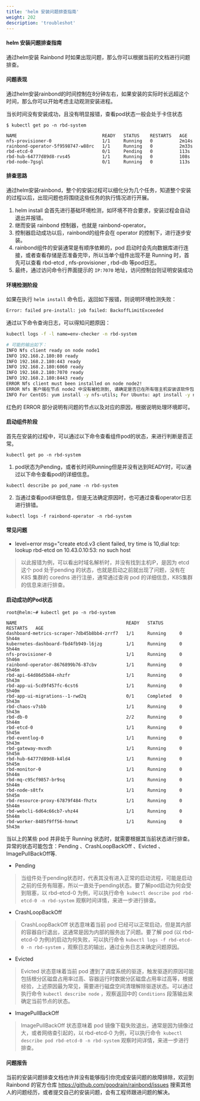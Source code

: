 ```yaml
---
title: 'helm 安装问题排查指南'
weight: 202
description: 'troubleshot'
---
```


#### helm 安装问题排查指南

通过helm安装 Rainbond 时如果出现问题，那么你可以根据当前的文档进行问题排查。

#### 问题表现

通过helm安装rainbond的时间控制在8分钟左右，如果安装的实际时长远超这个时间，那么你可以开始考虑主动观测安装进程。

当长时间没有安装成功，且没有明显报错，查看pod状态一般会处于卡住状态

```
$ kubectl get po -n rbd-system

NAME                                READY   STATUS    RESTARTS   AGE
nfs-provisioner-0                   1/1     Running   0          2m14s
rainbond-operator-5f9598747-w88rc   1/1     Running   0          2m33s
rbd-etcd-0                          0/1     Pending   0          113s
rbd-hub-64777d89d8-rvs45            1/1     Running   0          108s
rbd-node-7gsgl                      0/1     Running   0          113s
```

#### 排查思路

通过helm安装rainbond，整个的安装过程可以细化分为几个任务，知道整个安装的过程以后，出现问题也将围绕这些任务的执行情况进行开展。

1. helm install 会首先进行基础环境检测，如环境不符合要求，安装过程会自动退出并报错。
2. 继而安装 rainbond 控制器，也就是 rainbond-operator。
3. 控制器启动成功以后，rainbond的组件会在 operator 的控制下，进行逐步安装。
4. rainbond组件的安装通常是有顺序依赖的，pod 启动时会先向数据库进行连接，或者查看存储是否准备完毕，所以当单个组件出现不是 Running 时，首先可以查看 rbd-etcd , nfs-provisioner , rbd-db 等pod日志。
5. 最终，通过访问命令行界面提示的 `IP:7070` 地址，访问控制台则证明安装成功

#### 环境检测阶段

如果在执行 `helm install` 命令后，返回如下报错，则说明环境检测失败：

```bash
Error: failed pre-install: job failed: BackoffLimitExceeded
```

通过以下命令查询日志，可以得知问题原因：

```bash
kubectl logs -f -l name=env-checker -n rbd-system

# 可能的输出如下：
INFO Nfs client ready on node node1
INFO 192.168.2.180:80 ready
INFO 192.168.2.180:443 ready
INFO 192.168.2.180:6060 ready
INFO 192.168.2.180:7070 ready
INFO 192.168.2.180:8443 ready
ERROR Nfs client must been installed on node node2!
ERROR Nfs 客户端在节点 node2 中没有被检测到, 请确定是否已在所有宿主机安装该软件包.
INFO For CentOS: yum install -y nfs-utils; For Ubuntu: apt install -y nfs-common
```

红色的 ERROR 部分说明有问题的节点以及对应的原因，根据说明处理环境即可。

#### 启动组件阶段

首先在安装的过程中，可以通过以下命令查看组件pod的状态，来进行判断是否正常。

````
kubectl get po -n rbd-system
````

1. pod状态为Pending，或者长时间Running但是并没有达到READY时，可以通过以下命令查看pod的详细信息。

```
kubectl describe po pod_name -n rbd-system
```

2. 当通过查看pod详细信息，但是无法确定原因时，也可通过查看operator日志进行排错。

```
kubectl logs -f rainbond-operator -n rbd-system
```

#### 常见问题

- level=error msg="create etcd.v3 client failed, try time is 10,dial tcp: lookup rbd-etcd on 10.43.0.10:53: no such host

>以此报错为例，可以看出时域名解析时，并没有找到主机IP，是因为 etcd 这个 pod 处于pending 的状态，也就是启动之前就出现了问题，没有在 K8S 集群的 coredns 进行注册，通常通过查询 pod 的详细信息，K8S集群的信息来进行排查。

#### 启动成功的Pod状态

```
root@helm:~# kubectl get po -n rbd-system

NAME                                         READY   STATUS      RESTARTS   AGE
dashboard-metrics-scraper-7db45b8bb4-zrrf7   1/1     Running     0          5h44m
kubernetes-dashboard-fbd4fb949-l6jzg         1/1     Running     0          5h44m
nfs-provisioner-0                            1/1     Running     0          5h46m
rainbond-operator-8676899b76-87cbv           1/1     Running     0          5h46m
rbd-api-64d86d5b84-nhzfr                     1/1     Running     0          5h43m
rbd-app-ui-5cd9f457fc-6cst6                  1/1     Running     0          5h40m
rbd-app-ui-migrations--1-rwd2q               0/1     Completed   0          5h43m
rbd-chaos-v7sbb                              1/1     Running     0          5h43m
rbd-db-0                                     2/2     Running     0          5h44m
rbd-etcd-0                                   1/1     Running     0          5h45m
rbd-eventlog-0                               1/1     Running     0          5h43m
rbd-gateway-mvxdh                            1/1     Running     0          5h45m
rbd-hub-64777d89d8-k4ld4                     1/1     Running     0          5h45m
rbd-monitor-0                                1/1     Running     0          5h44m
rbd-mq-c95cf9857-br9sq                       1/1     Running     0          5h44m
rbd-node-s8tfx                               1/1     Running     0          5h45m
rbd-resource-proxy-67879f484-fhztx           1/1     Running     0          5h44m
rbd-webcli-6d64c66cb7-vhz44                  1/1     Running     0          5h44m
rbd-worker-8485f9ff56-hnnwt                  1/1     Running     0          5h43m
```

当以上的某些 pod 并非处于 Running 状态时，就需要根据其当前状态进行排查。异常的状态可能包含：Pending 、CrashLoopBackOff 、Evicted 、ImagePullBackOff等.

- Pending

>当组件处于pending状态时，代表其没有进入正常的启动流程，可能是启动之前的任务有阻塞，所以一直处于pending状态。要了解pod启动为何会受到阻塞，以 rbd-etcd-0 为例，可以执行命令``` kubectl describe pod rbd-etcd-0 -n rbd-system``` 观察时间详情，来进一步进行排查。

- CrashLoopBackOff

>CrashLoopBackOff 状态意味着当前 pod 已经可以正常启动，但是其内部的容器自行退出，这通常是因为内部的服务出了问题。要了解 pod (以 rbd-etcd-0 为例)的启动为何失败，可以执行命令 `kubectl logs -f rbd-etcd-0 -n rbd-system` ，观察日志的输出，通过业务日志来确定问题原因。

- Evicted

>Evicted 状态意味着当前 pod 遭到了调度系统的驱逐，触发驱逐的原因可能包括根分区磁盘占用率过高、容器运行时数据分区磁盘占用率过高等，根据经验，上述原因最为常见，需要进行磁盘空间清理解除驱逐状态。可以通过执行命令 `kubectl describe node` ，观察返回中的 `Conditions` 段落输出来确定当前节点的状态。

- ImagePullBackOff

>ImagePullBackOff 状态意味着 pod 镜像下载失败退出，通常是因为镜像过大，或者网络查引起的，以 rbd-etcd-0 为例，可以执行命令``` kubectl describe pod rbd-etcd-0 -n rbd-system``` 观察时间详情，来进一步进行排查。



#### 问题报告

当前的安装问题排查文档也许并没有能够指引你完成安装问题的故障排除，欢迎到 Rainbond 的官方仓库 https://github.com/goodrain/rainbond/issues 搜索其他人的问题经历，或者提交自己的安装问题，会有工程师跟进问题的解决。